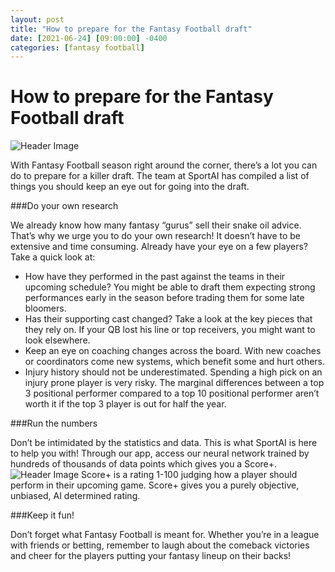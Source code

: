 ```yaml
---
layout: post
title: "How to prepare for the Fantasy Football draft"
date: [2021-06-24] [09:00:00] -0400
categories: [fantasy football]
---
```

# How to prepare for the Fantasy Football draft
![Header Image]({{site.baseurl}}/assets/images-posts/sportai-nfl-bw.png)

With Fantasy Football season right around the corner, there’s a lot you can do to prepare for a killer draft. The team at SportAI has compiled a list of things you should keep an eye out for going into the draft.

###Do your own research

We already know how many fantasy “gurus” sell their snake oil advice. That’s why we urge you to do your own research! It doesn’t have to be extensive and time consuming. Already have your eye on a few players? Take a quick look at:
-	How have they performed in the past against the teams in their upcoming schedule? You might be able to draft them expecting strong performances early in the season before trading them for some late bloomers.
-	Has their supporting cast changed? Take a look at the key pieces that they rely on. If your QB lost his line or top receivers, you might want to look elsewhere.
-	Keep an eye on coaching changes across the board. With new coaches or coordinators come new systems, which benefit some and hurt others.
-	Injury history should not be underestimated. Spending a high pick on an injury prone player is very risky. The marginal differences between a top 3 positional performer compared to a top 10 positional performer aren’t worth it if the top 3 player is out for half the year.

###Run the numbers

Don’t be intimidated by the statistics and data. This is what SportAI is here to help you with! Through our app, access our neural network trained by hundreds of thousands of data points which gives you a Score+.
![Header Image]({{site.baseurl}}/assets/images-posts/score.png)
Score+ is a rating 1-100 judging how a player should perform in their upcoming game. Score+ gives you a purely objective, unbiased, AI determined rating.

###Keep it fun!

Don’t forget what Fantasy Football is meant for. Whether you’re in a league with friends or betting, remember to laugh about the comeback victories and cheer for the players putting your fantasy lineup on their backs!
